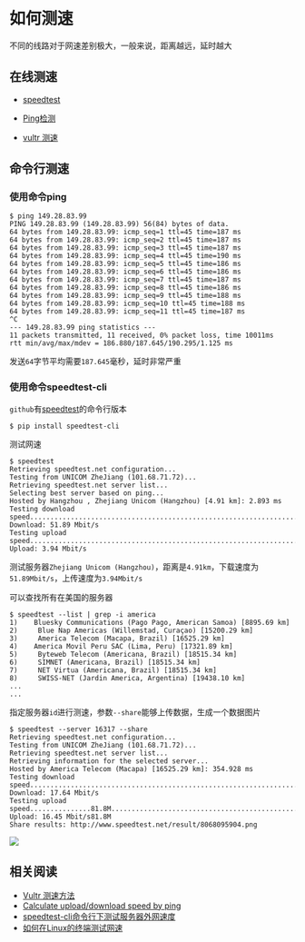 # 如何测速

不同的线路对于网速差别极大，一般来说，距离越远，延时越大

## 在线测速

* [speedtest](http://www.speedtest.cn/)

* [Ping检测](http://ping.chinaz.com/)

* [vultr 测速](http://lax-ca-us-ping.vultr.com/)

## 命令行测速

### 使用命令ping

    $ ping 149.28.83.99
    PING 149.28.83.99 (149.28.83.99) 56(84) bytes of data.
    64 bytes from 149.28.83.99: icmp_seq=1 ttl=45 time=187 ms
    64 bytes from 149.28.83.99: icmp_seq=2 ttl=45 time=187 ms
    64 bytes from 149.28.83.99: icmp_seq=3 ttl=45 time=187 ms
    64 bytes from 149.28.83.99: icmp_seq=4 ttl=45 time=190 ms
    64 bytes from 149.28.83.99: icmp_seq=5 ttl=45 time=186 ms
    64 bytes from 149.28.83.99: icmp_seq=6 ttl=45 time=186 ms
    64 bytes from 149.28.83.99: icmp_seq=7 ttl=45 time=187 ms
    64 bytes from 149.28.83.99: icmp_seq=8 ttl=45 time=186 ms
    64 bytes from 149.28.83.99: icmp_seq=9 ttl=45 time=188 ms
    64 bytes from 149.28.83.99: icmp_seq=10 ttl=45 time=188 ms
    64 bytes from 149.28.83.99: icmp_seq=11 ttl=45 time=187 ms
    ^C
    --- 149.28.83.99 ping statistics ---
    11 packets transmitted, 11 received, 0% packet loss, time 10011ms
    rtt min/avg/max/mdev = 186.880/187.645/190.295/1.125 ms

发送`64`字节平均需要`187.645`毫秒，延时非常严重

### 使用命令speedtest-cli

`github`有[speedtest](https://github.com/sivel/speedtest-cli)的命令行版本

    $ pip install speedtest-cli

测试网速

    $ speedtest
    Retrieving speedtest.net configuration...
    Testing from UNICOM ZheJiang (101.68.71.72)...
    Retrieving speedtest.net server list...
    Selecting best server based on ping...
    Hosted by Hangzhou , Zhejiang Unicom (Hangzhou) [4.91 km]: 2.893 ms
    Testing download speed................................................................................
    Download: 51.89 Mbit/s
    Testing upload speed......................................................................................................
    Upload: 3.94 Mbit/s

测试服务器`Zhejiang Unicom (Hangzhou)`，距离是`4.91km`，下载速度为`51.89Mbit/s`，上传速度为`3.94Mbit/s`

可以查找所有在美国的服务器

    $ speedtest --list | grep -i america
    1)    Bluesky Communications (Pago Pago, American Samoa) [8895.69 km]
    2)     Blue Nap Americas (Willemstad, Curaçao) [15200.29 km]
    3)     America Telecom (Macapa, Brazil) [16525.29 km]
    4)    America Movil Peru SAC (Lima, Peru) [17321.89 km]
    5)     Byteweb Telecom (Americana, Brazil) [18515.34 km]
    6)     SIMNET (Americana, Brazil) [18515.34 km]
    7)     NET Virtua (Americana, Brazil) [18515.34 km]
    8)     SWISS-NET (Jardin America, Argentina) [19438.10 km]
    ...
    ...

指定服务器`id`进行测速，参数`--share`能够上传数据，生成一个数据图片

    $ speedtest --server 16317 --share
    Retrieving speedtest.net configuration...
    Testing from UNICOM ZheJiang (101.68.71.72)...
    Retrieving speedtest.net server list...
    Retrieving information for the selected server...
    Hosted by America Telecom (Macapa) [16525.29 km]: 354.928 ms
    Testing download speed................................................................................
    Download: 17.64 Mbit/s
    Testing upload speed...............81.8M...........................................................................
    Upload: 16.45 Mbit/s81.8M
    Share results: http://www.speedtest.net/result/8068095904.png

![](http://www.speedtest.net/result/8068095904.png)

## 相关阅读

* [Vultr 测速方法](https://blog.csdn.net/whatday/article/details/86764822)
* [Calculate upload/download speed by ping](https://stackoverflow.com/questions/4575537/calculate-upload-download-speed-by-ping)
* [speedtest-cli命令行下测试服务器外网速度](http://www.ttlsa.com/linux/use-speedtest-cli-test-internet-speed/)
* [如何在Linux的终端测试网速](https://linux.cn/article-9558-1.html?pr)
